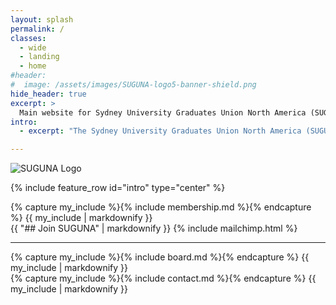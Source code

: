 ```yaml
---
layout: splash
permalink: /
classes: 
  - wide
  - landing
  - home
#header:
#  image: /assets/images/SUGUNA-logo5-banner-shield.png
hide_header: true
excerpt: >
  Main website for Sydney University Graduates Union North America (SUGUNA).
intro: 
  - excerpt: "The Sydney University Graduates Union North America (SUGUNA) is the association for alumni, students, associates and friends of the University of Sydney in North America. We are a United States-based 501(c)7 not-for-profit organisation that works with alumni and the extended USyd community and to support the University and each other."

---
```


<!-- Logo and Banner -->
<div class="logo-container">
  <img src="{{ site.baseurl }}/assets/images/SUGUNA-logo5-banner-shield.png" alt="SUGUNA Logo">
</div>

{% include feature_row id="intro" type="center" %} 

<div class="two-column-layout">
  <div class="column">
   {% capture my_include %}{% include membership.md %}{% endcapture %}
   {{ my_include | markdownify }}
    </div>
  <div class="column">
    {{ "## Join SUGUNA" | markdownify }}
    {% include mailchimp.html %}
  </div>
</div>

---
<!-- About section -->

<div class="two-column-layout">
  <div class="column">
   {% capture my_include %}{% include board.md %}{% endcapture %}
   {{ my_include | markdownify }}
    </div>
  <div class="column">
   {% capture my_include %}{% include contact.md %}{% endcapture %}
   {{ my_include | markdownify }}
  </div>
</div>
